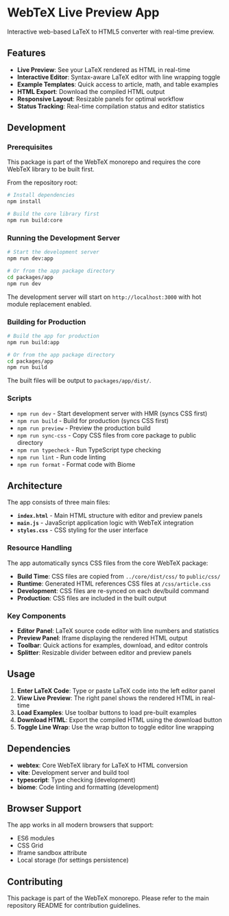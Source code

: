 # WebTeX Live Preview App

Interactive web-based LaTeX to HTML5 converter with real-time preview.

## Features

- **Live Preview**: See your LaTeX rendered as HTML in real-time
- **Interactive Editor**: Syntax-aware LaTeX editor with line wrapping toggle
- **Example Templates**: Quick access to article, math, and table examples
- **HTML Export**: Download the compiled HTML output
- **Responsive Layout**: Resizable panels for optimal workflow
- **Status Tracking**: Real-time compilation status and editor statistics

## Development

### Prerequisites

This package is part of the WebTeX monorepo and requires the core WebTeX library to be built first.

From the repository root:

```bash
# Install dependencies
npm install

# Build the core library first
npm run build:core
```

### Running the Development Server

```bash
# Start the development server
npm run dev:app

# Or from the app package directory
cd packages/app
npm run dev
```

The development server will start on `http://localhost:3000` with hot module replacement enabled.

### Building for Production

```bash
# Build the app for production
npm run build:app

# Or from the app package directory
cd packages/app
npm run build
```

The built files will be output to `packages/app/dist/`.

### Scripts

- `npm run dev` - Start development server with HMR (syncs CSS first)
- `npm run build` - Build for production (syncs CSS first)
- `npm run preview` - Preview the production build
- `npm run sync-css` - Copy CSS files from core package to public directory
- `npm run typecheck` - Run TypeScript type checking
- `npm run lint` - Run code linting
- `npm run format` - Format code with Biome

## Architecture

The app consists of three main files:

- **`index.html`** - Main HTML structure with editor and preview panels
- **`main.js`** - JavaScript application logic with WebTeX integration
- **`styles.css`** - CSS styling for the user interface

### Resource Handling

The app automatically syncs CSS files from the core WebTeX package:

- **Build Time**: CSS files are copied from `../core/dist/css/` to `public/css/`
- **Runtime**: Generated HTML references CSS files at `/css/article.css`
- **Development**: CSS files are re-synced on each dev/build command
- **Production**: CSS files are included in the built output

### Key Components

- **Editor Panel**: LaTeX source code editor with line numbers and statistics
- **Preview Panel**: Iframe displaying the rendered HTML output
- **Toolbar**: Quick actions for examples, download, and editor controls
- **Splitter**: Resizable divider between editor and preview panels

## Usage

1. **Enter LaTeX Code**: Type or paste LaTeX code into the left editor panel
2. **View Live Preview**: The right panel shows the rendered HTML in real-time
3. **Load Examples**: Use toolbar buttons to load pre-built examples
4. **Download HTML**: Export the compiled HTML using the download button
5. **Toggle Line Wrap**: Use the wrap button to toggle editor line wrapping

## Dependencies

- **webtex**: Core WebTeX library for LaTeX to HTML conversion
- **vite**: Development server and build tool
- **typescript**: Type checking (development)
- **biome**: Code linting and formatting (development)

## Browser Support

The app works in all modern browsers that support:
- ES6 modules
- CSS Grid
- Iframe sandbox attribute
- Local storage (for settings persistence)

## Contributing

This package is part of the WebTeX monorepo. Please refer to the main repository README for contribution guidelines.